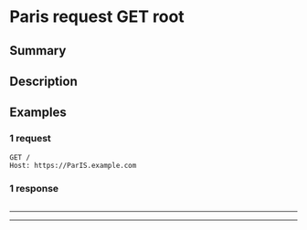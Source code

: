 # Paris request GET root 

## Summary

## Description

## Examples

### 1 request

```http request
GET /
Host: https://ParIS.example.com

```


### 1 response

```

```

---
---